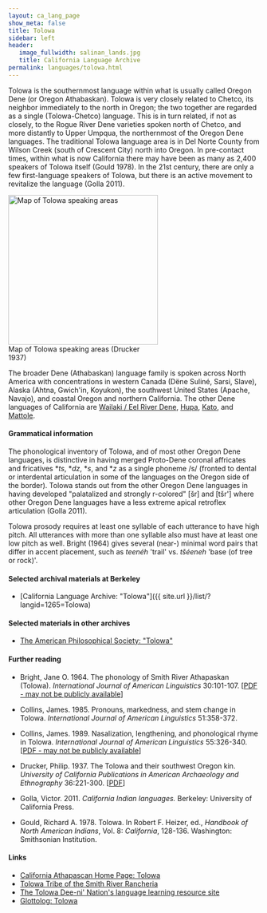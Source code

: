 ```yaml
---
layout: ca_lang_page
show_meta: false
title: Tolowa
sidebar: left
header:
   image_fullwidth: salinan_lands.jpg
   title: California Language Archive
permalink: languages/tolowa.html
---
```


Tolowa is the southernmost language within what is usually called Oregon Dene (or Oregon Athabaskan). Tolowa is very closely related to Chetco, its neighbor immediately to the north in Oregon; the two together are regarded as a single (Tolowa-Chetco) language. This is in turn related, if not as closely, to the Rogue River Dene varieties spoken north of Chetco, and more distantly to Upper Umpqua, the northernmost of the Oregon Dene languages. The traditional Tolowa language area is in Del Norte County from Wilson Creek (south of Crescent City) north into Oregon. In pre-contact times, within what is now California there may have been as many as 2,400 speakers of Tolowa itself (Gould 1978). In the 21st century, there are only a few first-language speakers of Tolowa, but there is an active movement to revitalize the language (Golla 2011).

<div class="image fit right" style="width: 300px;">
<a href="https://berkeley.box.com/v/tolowa-language-map"><img alt="Map of Tolowa speaking areas" src="{{ site.urlimg }}tolowa-language-map-small.jpg" width="300px"/></a>
<div class="caption">
Map of Tolowa speaking areas (Drucker 1937)
</div>
</div>

The broader Dene (Athabaskan) language family is spoken across North America with concentrations in western Canada (Dëne Suliné, Sarsi, Slave), Alaska (Ahtna, Gwich'in, Koyukon), the southwest United States (Apache, Navajo), and coastal Oregon and northern California. The other Dene languages of California are [Wailaki / Eel River Dene](eel-river-athabaskan.html), [Hupa](hupa.html), [Kato](kato.html), and [Mattole](mattole.html).

#### Grammatical information

The phonological inventory of Tolowa, and of most other Oregon Dene languages, is distinctive  in having merged Proto-Dene coronal affricates and fricatives **ts*, **dz*, **s*, and **z* as a single phoneme /s/ (fronted to dental or interdental articulation in some of the languages on the Oregon side of the border). Tolowa stands out from the other Oregon Dene languages in having developed "palatalized and strongly r-colored" [šr] and [tšr'] where other Oregon Dene languages have a less extreme apical retroflex articulation (Golla 2011).

Tolowa prosody requires at least one syllable of each utterance to have high pitch. All utterances with more than one syllable also must have at least one low pitch as well. Bright (1964) gives several (near-) minimal word pairs that differ in accent placement, such as *teenéh* 'trail' vs. *tšéeneh* 'base (of tree or rock)'.

#### Selected archival materials at Berkeley

* [California Language Archive: "Tolowa"]({{ site.url }}/list/?langid=1265=Tolowa)

#### Selected materials in other archives

* [The American Philosophical Society: "Tolowa"](https://indigenousguide.amphilsoc.org/search?f%5B0%5D=guide_language_content_title%3ATolowa)

#### Further reading

* Bright, Jane O. 1964. The phonology of Smith River Athapaskan (Tolowa). *International Journal of American Linguistics* 30:101-107. [[PDF - may not be publicly available](https://www.journals.uchicago.edu/doi/10.1086/464764)]
* Collins, James. 1985. Pronouns, markedness, and stem change in Tolowa. *International Journal of American Linguistics* 51:358-372.
* Collins, James. 1989. Nasalization, lengthening, and phonological rhyme in Tolowa. *International Journal of American Linguistics* 55:326-340. [[PDF - may not be publicly available](https://www.jstor.org/stable/pdf/1265073.pdf)]
* Drucker, Philip. 1937. The Tolowa and their southwest Oregon kin. *University of California Publications in American Archaeology and Ethnography* 36:221-300. [[PDF]( http://digitalassets.lib.berkeley.edu/anthpubs/ucb/text/ucp036-005.pdf)]

* Golla, Victor. 2011. *California Indian languages.* Berkeley: University of California Press.

* Gould, Richard A. 1978. Tolowa. In Robert F. Heizer, ed., *Handbook of North American Indians*, Vol. 8: *California*, 128-136. Washington: Smithsonian Institution.

#### Links

* [California Athapascan Home Page: Tolowa](https://www.turtlenodes.com/calath/index.html)
* [Tolowa Tribe of the Smith River Rancheria](http://www.tolowa-nsn.gov/)
* [The Tolowa Dee-ni' Nation's language learning resource site](http://www.weeyadvn.com/)
* [Glottolog: Tolowa](https://glottolog.org/resource/languoid/id/tolo1259)

